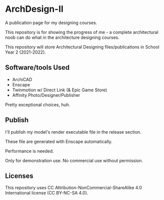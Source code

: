 # ArchDesign-II

A publication page for my designing courses.

This repository is for showing the progress of me - a complete architectural noob can do what in the architecture designing courses.

This repository will store Architectural Designing files/publications in School Year 2 (2021-2022).

## Software/tools Used

- ArchiCAD
- Enscape
- Twinmotion w/ Direct Link (& Epic Game Store)
- Affinity Photo/Designer/Publisher

Pretty exceptional choices, huh.

## Publish

I'll publish my model's render executable file in the release section.

These file are generated with Enscape automatically.

Performance is needed.

Only for demonstration use. No commercial use without permission.


## Licenses

This repository uses CC Attribution-NonCommercial-ShareAlike 4.0 International license (CC BY-NC-SA 4.0).
